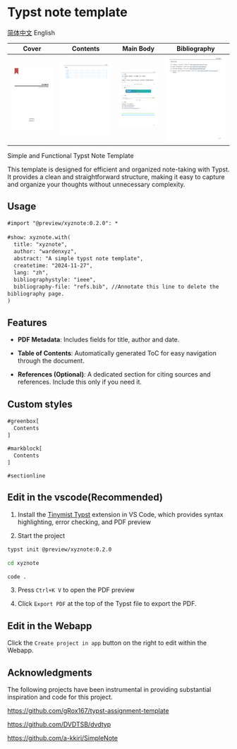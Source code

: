 # Typst note template

[简体中文](README_zh.md) English

| Cover | Contents | Main Body | Bibliography |
|:--:|:--:|:--:|:--:|
| ![Cover](image/main.png) | ![Contents](image/page-2.png) | ![Main Body](image/page-3.png) | ![Bibliography](image/page-4.png) |

Simple and Functional Typst Note Template

This template is designed for efficient and organized note-taking with Typst. It provides a clean and straightforward structure, making it easy to capture and organize your thoughts without unnecessary complexity.

## Usage

```typ
#import "@preview/xyznote:0.2.0": *

#show: xyznote.with(
  title: "xyznote",
  author: "wardenxyz",
  abstract: "A simple typst note template",
  createtime: "2024-11-27",
  lang: "zh",
  bibliographystyle: "ieee",
  bibliography-file: "refs.bib", //Annotate this line to delete the bibliography page.
)
```

## Features

- **PDF Metadata**: Includes fields for title, author and date.

- **Table of Contents**: Automatically generated ToC for easy navigation through the document.

- **References (Optional)**: A dedicated section for citing sources and references. Include this only if you need it.

## Custom styles

```typ
#greenbox[
  Contents
]
```

```typ
#markblock[
  Contents
]
```

```typ
#sectionline
```

## Edit in the vscode(Recommended)

1. Install the [Tinymist Typst](https://marketplace.visualstudio.com/items?itemName=myriad-dreamin.tinymist) extension in VS Code, which provides syntax highlighting, error checking, and PDF preview

2. Start the project

```bash
typst init @preview/xyznote:0.2.0
```

```bash
cd xyznote
```

```bash
code .
```

3. Press `Ctrl+K V` to open the PDF preview

4. Click `Export PDF` at the top of the Typst file to export the PDF.

## Edit in the Webapp

Click the `Create project in app` button on the right to edit within the Webapp.

## Acknowledgments

The following projects have been instrumental in providing substantial inspiration and code for this project.

https://github.com/gRox167/typst-assignment-template

https://github.com/DVDTSB/dvdtyp

https://github.com/a-kkiri/SimpleNote
